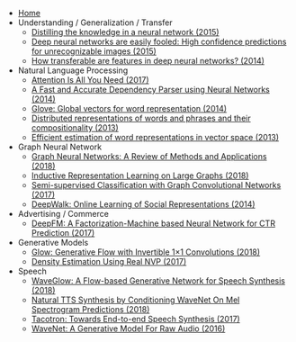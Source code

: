 - [Home](/)
- Understanding / Generalization / Transfer
    * [Distilling the knowledge in a neural network (2015)](understanding-generalization-transfer/distilling-the-knowledge-in-a-neural-network.md)
    * [Deep neural networks are easily fooled: High confidence predictions for unrecognizable images (2015)](understanding-generalization-transfer/deep-neural-networks-are-easily-fooled-high-confidence-predictions-for-unrecognizable-images.md)
    * [How transferable are features in deep neural networks? (2014)](understanding-generalization-transfer/how-transferable-are-features-in-deep-neural-networks.md)
- Natural Language Processing
    - [Attention Is All You Need (2017)](nlp/attention-is-all-you-need.md)
    - [A Fast and Accurate Dependency Parser using Neural Networks (2014)](nlp/a-fast-and-accurate-dependency-parser-using-nural-networks.md)
    - [Glove: Global vectors for word representation (2014)](nlp/GloVe.md)
    - [Distributed representations of words and phrases and their compositionality (2013)](nlp/distributed-representations-of-words-and-phrases-and-their-compositionality.md)
    - [Efficient estimation of word representations in vector space (2013)](nlp/efficient-estimation-of-word-representations-in-vector-space.md)
- Graph Neural Network
    - [Graph Neural Networks: A Review of Methods and Applications (2018)](gnn/graph-neural-networks-a-review-of-methods-and-applications.md)
    - [Inductive Representation Learning on Large Graphs (2018)](gnn/graph-sage.md)
    - [Semi-supervised Classification with Graph Convolutional Networks (2017)](gnn/gcn.md)
    - [DeepWalk: Online Learning of Social Representations (2014)](gnn/deep-walk.md)
- Advertising / Commerce
    * [DeepFM: A Factorization-Machine based Neural Network for CTR Prediction (2017)](advertising-commerce/deepfm.md)
- Generative Models
  - [Glow: Generative Flow with Invertible 1×1 Convolutions (2018)](generative/glow.md)
  - [Density Estimation Using Real NVP (2017)](generative/density-estimation-using-real-nvp.md)
- Speech
    - [WaveGlow: A Flow-based Generative Network for Speech Synthesis (2018)](speech/waveglow.md)
    - [Natural TTS Synthesis by Conditioning WaveNet On Mel Spectrogram Predictions (2018)](speech/tacotron2.md)
    - [Tacotron: Towards End-to-end Speech Synthesis (2017)](speech/tacotron.md)
    - [WaveNet: A Generative Model For Raw Audio (2016)](speech/wavenet.md)

